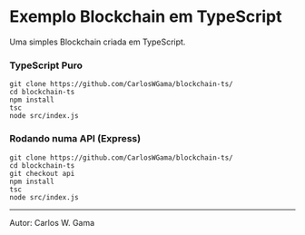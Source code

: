 # Exemplo Blockchain em TypeScript

Uma simples Blockchain criada em TypeScript.

### TypeScript Puro
```
git clone https://github.com/CarlosWGama/blockchain-ts/
cd blockchain-ts
npm install
tsc 
node src/index.js
```

### Rodando numa API (Express)
```
git clone https://github.com/CarlosWGama/blockchain-ts/
cd blockchain-ts
git checkout api
npm install
tsc 
node src/index.js
```

---
Autor: Carlos W. Gama